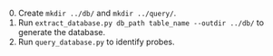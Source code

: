 
0. Create `mkdir ../db/` and `mkdir ../query/`.
1. Run `extract_database.py db_path table_name --outdir ../db/` to generate the database.
2. Run `query_database.py` to identify probes.